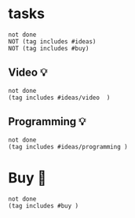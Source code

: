 # tasks

```tasks
not done
NOT (tag includes #ideas)
NOT (tag includes #buy)
```

## Video 💡
```tasks
not done
(tag includes #ideas/video  )
```

## Programming  💡

```tasks
not done
(tag includes #ideas/programming )
```

# Buy 🛒

```tasks
not done
(tag includes #buy )
```